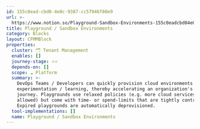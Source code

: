 ```yaml
---
id: 155c0ead-cbd0-4e0c-9387-cc57946f80e9
url: >-
  https://www.notion.so/Playground-Sandbox-Environments-155c0eadcbd04e0c9387cc57946f80e9
title: Playground / Sandbox Environments
category: Blocks
layout: CFMMBlock
properties:
  cluster: 🗂 Tenant Management
  enables: []
  journey-stage: ⭐️⭐️
  depends-on: []
  scope: ☁️ Platform
  summary: >-
    DevOps Teams / Developers can quickly provision cloud environments for
    experimentation / learning, thereby accelerating an organization's cloud
    journey. Playgrounds use relaxed policies (e.g. more cloud services are
    allowed) but come with time- or spend-limits that are tightly controlled.
    Expired playgrounds are automatically deprovisioned.
  tool-implementations: []
  name: Playground / Sandbox Environments
---
```


